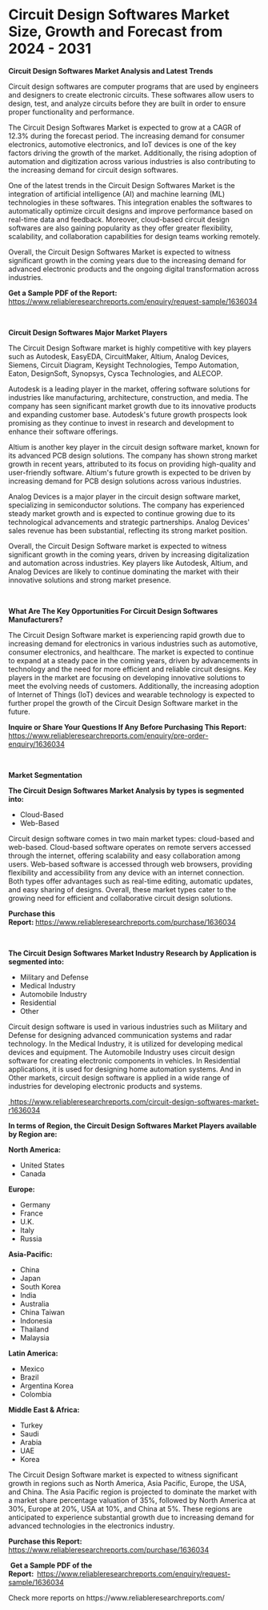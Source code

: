 <p><h1>Circuit Design Softwares Market Size, Growth and Forecast from 2024 - 2031</h1></p><p><strong>Circuit Design Softwares Market Analysis and Latest Trends</strong></p>
<p><p>Circuit design softwares are computer programs that are used by engineers and designers to create electronic circuits. These softwares allow users to design, test, and analyze circuits before they are built in order to ensure proper functionality and performance.</p><p>The Circuit Design Softwares Market is expected to grow at a CAGR of 12.3% during the forecast period. The increasing demand for consumer electronics, automotive electronics, and IoT devices is one of the key factors driving the growth of the market. Additionally, the rising adoption of automation and digitization across various industries is also contributing to the increasing demand for circuit design softwares.</p><p>One of the latest trends in the Circuit Design Softwares Market is the integration of artificial intelligence (AI) and machine learning (ML) technologies in these softwares. This integration enables the softwares to automatically optimize circuit designs and improve performance based on real-time data and feedback. Moreover, cloud-based circuit design softwares are also gaining popularity as they offer greater flexibility, scalability, and collaboration capabilities for design teams working remotely.</p><p>Overall, the Circuit Design Softwares Market is expected to witness significant growth in the coming years due to the increasing demand for advanced electronic products and the ongoing digital transformation across industries.</p></p>
<p><strong>Get a Sample PDF of the Report:&nbsp;</strong> <a href="https://www.reliableresearchreports.com/enquiry/request-sample/1636034">https://www.reliableresearchreports.com/enquiry/request-sample/1636034</a></p>
<p>&nbsp;</p>
<p><strong>Circuit Design Softwares Major Market Players</strong></p>
<p><p>The Circuit Design Software market is highly competitive with key players such as Autodesk, EasyEDA, CircuitMaker, Altium, Analog Devices, Siemens, Circuit Diagram, Keysight Technologies, Tempo Automation, Eaton, DesignSoft, Synopsys, Cysca Technologies, and ALECOP. </p><p>Autodesk is a leading player in the market, offering software solutions for industries like manufacturing, architecture, construction, and media. The company has seen significant market growth due to its innovative products and expanding customer base. Autodesk's future growth prospects look promising as they continue to invest in research and development to enhance their software offerings.</p><p>Altium is another key player in the circuit design software market, known for its advanced PCB design solutions. The company has shown strong market growth in recent years, attributed to its focus on providing high-quality and user-friendly software. Altium's future growth is expected to be driven by increasing demand for PCB design solutions across various industries.</p><p>Analog Devices is a major player in the circuit design software market, specializing in semiconductor solutions. The company has experienced steady market growth and is expected to continue growing due to its technological advancements and strategic partnerships. Analog Devices' sales revenue has been substantial, reflecting its strong market position.</p><p>Overall, the Circuit Design Software market is expected to witness significant growth in the coming years, driven by increasing digitalization and automation across industries. Key players like Autodesk, Altium, and Analog Devices are likely to continue dominating the market with their innovative solutions and strong market presence.</p></p>
<p>&nbsp;</p>
<p><strong>What Are The Key Opportunities For Circuit Design Softwares Manufacturers?</strong></p>
<p><p>The Circuit Design Software market is experiencing rapid growth due to increasing demand for electronics in various industries such as automotive, consumer electronics, and healthcare. The market is expected to continue to expand at a steady pace in the coming years, driven by advancements in technology and the need for more efficient and reliable circuit designs. Key players in the market are focusing on developing innovative solutions to meet the evolving needs of customers. Additionally, the increasing adoption of Internet of Things (IoT) devices and wearable technology is expected to further propel the growth of the Circuit Design Software market in the future.</p></p>
<p><strong>Inquire or Share Your Questions If Any Before Purchasing This Report:</strong> <a href="https://www.reliableresearchreports.com/enquiry/pre-order-enquiry/1636034">https://www.reliableresearchreports.com/enquiry/pre-order-enquiry/1636034</a></p>
<p>&nbsp;</p>
<p><strong>Market Segmentation</strong></p>
<p><strong>The Circuit Design Softwares Market Analysis by types is segmented into:</strong></p>
<p><ul><li>Cloud-Based</li><li>Web-Based</li></ul></p>
<p><p>Circuit design software comes in two main market types: cloud-based and web-based. Cloud-based software operates on remote servers accessed through the internet, offering scalability and easy collaboration among users. Web-based software is accessed through web browsers, providing flexibility and accessibility from any device with an internet connection. Both types offer advantages such as real-time editing, automatic updates, and easy sharing of designs. Overall, these market types cater to the growing need for efficient and collaborative circuit design solutions.</p></p>
<p><strong>Purchase this Report:&nbsp;</strong><a href="https://www.reliableresearchreports.com/purchase/1636034">https://www.reliableresearchreports.com/purchase/1636034</a></p>
<p>&nbsp;</p>
<p><strong>The Circuit Design Softwares Market Industry Research by Application is segmented into:</strong></p>
<p><ul><li>Military and Defense</li><li>Medical Industry</li><li>Automobile Industry</li><li>Residential</li><li>Other</li></ul></p>
<p><p>Circuit design software is used in various industries such as Military and Defense for designing advanced communication systems and radar technology. In the Medical Industry, it is utilized for developing medical devices and equipment. The Automobile Industry uses circuit design software for creating electronic components in vehicles. In Residential applications, it is used for designing home automation systems. And in Other markets, circuit design software is applied in a wide range of industries for developing electronic products and systems.</p></p>
<p><a href="https://www.reliableresearchreports.com/circuit-design-softwares-market-r1636034">&nbsp;https://www.reliableresearchreports.com/circuit-design-softwares-market-r1636034</a></p>
<p><strong>In terms of Region, the Circuit Design Softwares Market Players available by Region are:</strong></p>
<p>
    <p> <strong> North America: </strong>
        <ul>
            <li>United States</li>
            <li>Canada</li>
        </ul>
        </p> 
    <p> <strong> Europe: </strong>
        <ul>
            <li>Germany</li>
            <li>France</li>
            <li>U.K.</li>
            <li>Italy</li>
            <li>Russia</li>
        </ul>
        </p> 
    <p> <strong> Asia-Pacific: </strong>
        <ul>
            <li>China</li>
            <li>Japan</li>
            <li>South Korea</li>
            <li>India</li>
            <li>Australia</li>
            <li>China Taiwan</li>
            <li>Indonesia</li>
            <li>Thailand</li>
            <li>Malaysia</li>
        </ul>
        </p> 
    <p> <strong> Latin America: </strong>
        <ul>
            <li>Mexico</li>
            <li>Brazil</li>
            <li>Argentina Korea</li>
            <li>Colombia</li>
        </ul>
        </p> 
    <p> <strong> Middle East & Africa: </strong>
        <ul>
            <li>Turkey</li>
            <li>Saudi</li>
            <li>Arabia</li>
            <li>UAE</li>
            <li>Korea</li>
        </ul>
    </p>
    </p>
<p><p>The Circuit Design Software market is expected to witness significant growth in regions such as North America, Asia Pacific, Europe, the USA, and China. The Asia Pacific region is projected to dominate the market with a market share percentage valuation of 35%, followed by North America at 30%, Europe at 20%, USA at 10%, and China at 5%. These regions are anticipated to experience substantial growth due to increasing demand for advanced technologies in the electronics industry.</p></p>
<p><strong>Purchase this Report: </strong><a href="https://www.reliableresearchreports.com/purchase/1636034">https://www.reliableresearchreports.com/purchase/1636034</a></p>
<p>&nbsp;<strong>Get a Sample PDF of the Report:&nbsp;&nbsp;</strong><a href="https://www.reliableresearchreports.com/enquiry/request-sample/1636034">https://www.reliableresearchreports.com/enquiry/request-sample/1636034</a></p>
<p><strong></strong></p>
<p>Check more reports on https://www.reliableresearchreports.com/</p>